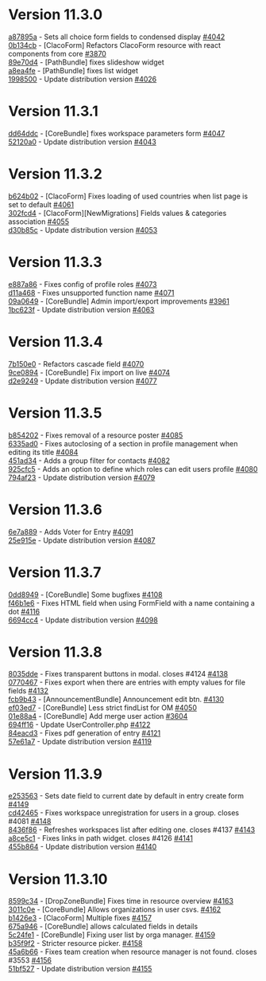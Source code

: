 # Version 11.3.0  

[a87895a](https://github.com/claroline/Distribution/commit/a87895a) - Sets all choice form fields to condensed display [#4042](https://github.com/claroline/Distribution/pull/4042)  
[0b134cb](https://github.com/claroline/Distribution/commit/0b134cb) - [ClacoForm] Refactors ClacoForm resource with react components from core [#3870](https://github.com/claroline/Distribution/pull/3870)  
[89e70d4](https://github.com/claroline/Distribution/commit/89e70d4) - [PathBundle] fixes slideshow widget  
[a8ea4fe](https://github.com/claroline/Distribution/commit/a8ea4fe) - [PathBundle] fixes list widget  
[1998500](https://github.com/claroline/Distribution/commit/1998500) - Update distribution version [#4026](https://github.com/claroline/Distribution/pull/4026)  

# Version 11.3.1  

[dd64ddc](https://github.com/claroline/Distribution/commit/dd64ddc) - [CoreBundle] fixes workspace parameters form [#4047](https://github.com/claroline/Distribution/pull/4047)  
[52120a0](https://github.com/claroline/Distribution/commit/52120a0) - Update distribution version [#4043](https://github.com/claroline/Distribution/pull/4043)  

# Version 11.3.2  

[b624b02](https://github.com/claroline/Distribution/commit/b624b02) - [ClacoForm] Fixes loading of used countries when list page is set to default [#4061](https://github.com/claroline/Distribution/pull/4061)  
[302fcd4](https://github.com/claroline/Distribution/commit/302fcd4) - [ClacoForm][NewMigrations] Fields values & categories association [#4055](https://github.com/claroline/Distribution/pull/4055)  
[d30b85c](https://github.com/claroline/Distribution/commit/d30b85c) - Update distribution version [#4053](https://github.com/claroline/Distribution/pull/4053)  

# Version 11.3.3  

[e887a86](https://github.com/claroline/Distribution/commit/e887a86) - Fixes config of profile roles [#4073](https://github.com/claroline/Distribution/pull/4073)  
[d11a468](https://github.com/claroline/Distribution/commit/d11a468) - Fixes unsupported function name [#4071](https://github.com/claroline/Distribution/pull/4071)  
[09a0649](https://github.com/claroline/Distribution/commit/09a0649) - [CoreBundle] Admin import/export improvements [#3961](https://github.com/claroline/Distribution/pull/3961)  
[1bc623f](https://github.com/claroline/Distribution/commit/1bc623f) - Update distribution version [#4063](https://github.com/claroline/Distribution/pull/4063)  

# Version 11.3.4  

[7b150e0](https://github.com/claroline/Distribution/commit/7b150e0) - Refactors cascade field [#4070](https://github.com/claroline/Distribution/pull/4070)  
[9ce0894](https://github.com/claroline/Distribution/commit/9ce0894) - [CoreBundle] Fix import on live [#4074](https://github.com/claroline/Distribution/pull/4074)  
[d2e9249](https://github.com/claroline/Distribution/commit/d2e9249) - Update distribution version [#4077](https://github.com/claroline/Distribution/pull/4077)  

# Version 11.3.5  

[b854202](https://github.com/claroline/Distribution/commit/b854202) - Fixes removal of a resource poster [#4085](https://github.com/claroline/Distribution/pull/4085)  
[6335ad0](https://github.com/claroline/Distribution/commit/6335ad0) - Fixes autoclosing of a section in profile management when editing its title [#4084](https://github.com/claroline/Distribution/pull/4084)  
[451ad34](https://github.com/claroline/Distribution/commit/451ad34) - Adds a group filter for contacts [#4082](https://github.com/claroline/Distribution/pull/4082)  
[925cfc5](https://github.com/claroline/Distribution/commit/925cfc5) - Adds an option to define which roles can edit users profile [#4080](https://github.com/claroline/Distribution/pull/4080)  
[794af23](https://github.com/claroline/Distribution/commit/794af23) - Update distribution version [#4079](https://github.com/claroline/Distribution/pull/4079)  

# Version 11.3.6  

[6e7a889](https://github.com/claroline/Distribution/commit/6e7a889) - Adds Voter for Entry [#4091](https://github.com/claroline/Distribution/pull/4091)  
[25e915e](https://github.com/claroline/Distribution/commit/25e915e) - Update distribution version [#4087](https://github.com/claroline/Distribution/pull/4087)  

# Version 11.3.7  

[0dd8949](https://github.com/claroline/Distribution/commit/0dd8949) - [CoreBundle] Some bugfixes [#4108](https://github.com/claroline/Distribution/pull/4108)  
[f46b1e6](https://github.com/claroline/Distribution/commit/f46b1e6) - Fixes HTML field when using FormField with a name containing a dot [#4116](https://github.com/claroline/Distribution/pull/4116)  
[6694cc4](https://github.com/claroline/Distribution/commit/6694cc4) - Update distribution version [#4098](https://github.com/claroline/Distribution/pull/4098)  

# Version 11.3.8  

[8035dde](https://github.com/claroline/Distribution/commit/8035dde) - Fixes transparent buttons in modal. closes #4124 [#4138](https://github.com/claroline/Distribution/pull/4138)  
[0770467](https://github.com/claroline/Distribution/commit/0770467) - Fixes export when there are entries with empty values for file fields [#4132](https://github.com/claroline/Distribution/pull/4132)  
[fcb9b43](https://github.com/claroline/Distribution/commit/fcb9b43) - [AnnouncementBundle] Announcement edit btn. [#4130](https://github.com/claroline/Distribution/pull/4130)  
[ef03ed7](https://github.com/claroline/Distribution/commit/ef03ed7) - [CoreBundle] Less strict findList for OM [#4050](https://github.com/claroline/Distribution/pull/4050)  
[01e88a4](https://github.com/claroline/Distribution/commit/01e88a4) - [CoreBundle] Add merge user action [#3604](https://github.com/claroline/Distribution/pull/3604)  
[694ff16](https://github.com/claroline/Distribution/commit/694ff16) - Update UserController.php [#4122](https://github.com/claroline/Distribution/pull/4122)  
[84eacd3](https://github.com/claroline/Distribution/commit/84eacd3) - Fixes pdf generation of entry [#4121](https://github.com/claroline/Distribution/pull/4121)  
[57e61a7](https://github.com/claroline/Distribution/commit/57e61a7) - Update distribution version [#4119](https://github.com/claroline/Distribution/pull/4119)  

# Version 11.3.9  

[e253563](https://github.com/claroline/Distribution/commit/e253563) - Sets date field to current date by default in entry create form [#4149](https://github.com/claroline/Distribution/pull/4149)  
[cd42465](https://github.com/claroline/Distribution/commit/cd42465) - Fixes workspace unregistration for users in a group. closes #4081 [#4148](https://github.com/claroline/Distribution/pull/4148)  
[8436f86](https://github.com/claroline/Distribution/commit/8436f86) - Refreshes workspaces list after editing one. closes #4137 [#4143](https://github.com/claroline/Distribution/pull/4143)  
[a8ce5c1](https://github.com/claroline/Distribution/commit/a8ce5c1) - Fixes links in path widget. closes #4126 [#4141](https://github.com/claroline/Distribution/pull/4141)  
[455b864](https://github.com/claroline/Distribution/commit/455b864) - Update distribution version [#4140](https://github.com/claroline/Distribution/pull/4140)  

# Version 11.3.10  

[8599c34](https://github.com/claroline/Distribution/commit/8599c34) - [DropZoneBundle] Fixes time in resource overview [#4163](https://github.com/claroline/Distribution/pull/4163)  
[3011c0e](https://github.com/claroline/Distribution/commit/3011c0e) - [CoreBundle] Allows organizations in user csvs. [#4162](https://github.com/claroline/Distribution/pull/4162)  
[b1426e3](https://github.com/claroline/Distribution/commit/b1426e3) - [ClacoForm] Multiple fixes [#4157](https://github.com/claroline/Distribution/pull/4157)  
[675a946](https://github.com/claroline/Distribution/commit/675a946) - [CoreBundle] allows calculated fields in details  
[5c24fe1](https://github.com/claroline/Distribution/commit/5c24fe1) - [CoreBundle] Fixing user list by orga manager. [#4159](https://github.com/claroline/Distribution/pull/4159)  
[b35f9f2](https://github.com/claroline/Distribution/commit/b35f9f2) - Stricter resource picker. [#4158](https://github.com/claroline/Distribution/pull/4158)  
[45a6b66](https://github.com/claroline/Distribution/commit/45a6b66) - Fixes team creation when resource manager is not found. closes #3553 [#4156](https://github.com/claroline/Distribution/pull/4156)  
[51bf527](https://github.com/claroline/Distribution/commit/51bf527) - Update distribution version [#4155](https://github.com/claroline/Distribution/pull/4155)  

